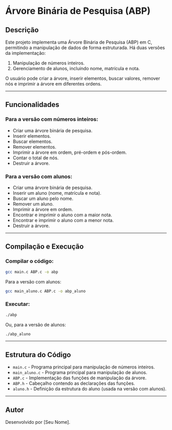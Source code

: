 # Árvore Binária de Pesquisa (ABP)

## Descrição
Este projeto implementa uma Árvore Binária de Pesquisa (ABP) em C, permitindo a manipulação de dados de forma estruturada. Há duas versões da implementação:
1. Manipulação de números inteiros.
2. Gerenciamento de alunos, incluindo nome, matrícula e nota.

O usuário pode criar a árvore, inserir elementos, buscar valores, remover nós e imprimir a árvore em diferentes ordens.

---



## Funcionalidades

### Para a versão com números inteiros:
- Criar uma árvore binária de pesquisa.
- Inserir elementos.
- Buscar elementos.
- Remover elementos.
- Imprimir a árvore em ordem, pré-ordem e pós-ordem.
- Contar o total de nós.
- Destruir a árvore.

### Para a versão com alunos:
- Criar uma árvore binária de pesquisa.
- Inserir um aluno (nome, matrícula e nota).
- Buscar um aluno pelo nome.
- Remover um aluno.
- Imprimir a árvore em ordem.
- Encontrar e imprimir o aluno com a maior nota.
- Encontrar e imprimir o aluno com a menor nota.
- Destruir a árvore.

---

## Compilação e Execução

### Compilar o código:
```sh
gcc main.c ABP.c -o abp
```

Para a versão com alunos:
```sh
gcc main_aluno.c ABP.c -o abp_aluno
```

### Executar:
```sh
./abp
```

Ou, para a versão de alunos:
```sh
./abp_aluno
```

---

## Estrutura do Código

- `main.c` - Programa principal para manipulação de números inteiros.
- `main_aluno.c` - Programa principal para manipulação de alunos.
- `ABP.c` - Implementação das funções de manipulação da árvore.
- `ABP.h` - Cabeçalho contendo as declarações das funções.
- `aluno.h` - Definição da estrutura do aluno (usada na versão com alunos).

---

## Autor
Desenvolvido por [Seu Nome].

